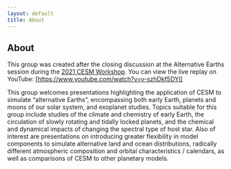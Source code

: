 ```yaml
---
layout: default
title: About
---
```


## About

This group was created after the closing discussion at the Alternative Earths session during the [2021 CESM Workshop](https://www.cesm.ucar.edu/events/workshops/2021/). You can view the live replay on YouTube: [https://www.youtube.com/watch?v=v-szhDkf5DYI]

This group welcomes presentations highlighting the application of CESM to simulate “alternative Earths”, encompassing both early Earth, planets and moons of our solar system, and exoplanet studies. Topics suitable for this group include studies of the climate and chemistry of early Earth, the circulation of slowly rotating and tidally locked planets, and the chemical and dynamical impacts of changing the spectral type of host star. Also of interest are presentations on introducing greater flexibility in model components to simulate alternative land and ocean distributions, radically different atmospheric composition and orbital characteristics / calendars, as well as comparisons of CESM to other planetary models.